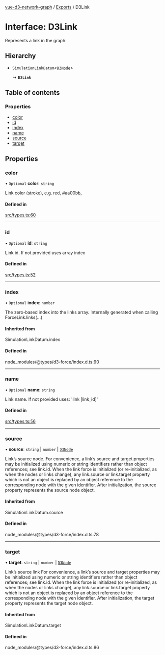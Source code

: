 [vue-d3-network-graph](../../README.md) / [Exports](../modules.md) / D3Link

# Interface: D3Link

Represents a link in the graph

## Hierarchy

- `SimulationLinkDatum`<[`D3Node`](D3Node.md)\>

  ↳ **`D3Link`**

## Table of contents

### Properties

- [color](D3Link.md#color)
- [id](D3Link.md#id)
- [index](D3Link.md#index)
- [name](D3Link.md#name)
- [source](D3Link.md#source)
- [target](D3Link.md#target)

## Properties

### color

• `Optional` **color**: `string`

Link color (stroke), e.g. red, #aa00bb,

#### Defined in

[src/types.ts:60](https://github.com/la-fabrique/vue-d3-network-graph/blob/9b0a429/src/types.ts#L60)

___

### id

• `Optional` **id**: `string`

Link id. If not provided uses array index

#### Defined in

[src/types.ts:52](https://github.com/la-fabrique/vue-d3-network-graph/blob/9b0a429/src/types.ts#L52)

___

### index

• `Optional` **index**: `number`

The zero-based index into the links array. Internally generated when calling ForceLink.links(...)

#### Inherited from

SimulationLinkDatum.index

#### Defined in

node_modules/@types/d3-force/index.d.ts:90

___

### name

• `Optional` **name**: `string`

Link name. If not provided uses: 'link [link_id]'

#### Defined in

[src/types.ts:56](https://github.com/la-fabrique/vue-d3-network-graph/blob/9b0a429/src/types.ts#L56)

___

### source

• **source**: `string` \| `number` \| [`D3Node`](D3Node.md)

Link’s source node.
For convenience, a link’s source and target properties may be initialized using numeric or string identifiers rather than object references; see link.id.
When the link force is initialized (or re-initialized, as when the nodes or links change), any link.source or link.target property which is not an object
is replaced by an object reference to the corresponding node with the given identifier.
After initialization, the source property represents the source node object.

#### Inherited from

SimulationLinkDatum.source

#### Defined in

node_modules/@types/d3-force/index.d.ts:78

___

### target

• **target**: `string` \| `number` \| [`D3Node`](D3Node.md)

Link’s source link
For convenience, a link’s source and target properties may be initialized using numeric or string identifiers rather than object references; see link.id.
When the link force is initialized (or re-initialized, as when the nodes or links change), any link.source or link.target property which is not an object
is replaced by an object reference to the corresponding node with the given identifier.
After initialization, the target property represents the target node object.

#### Inherited from

SimulationLinkDatum.target

#### Defined in

node_modules/@types/d3-force/index.d.ts:86
